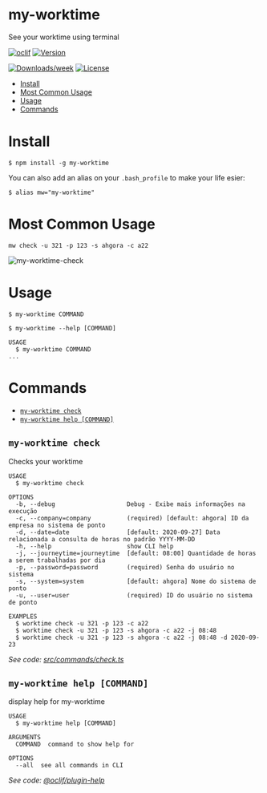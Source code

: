 my-worktime
==========
See your worktime using terminal


[![oclif](https://img.shields.io/badge/cli-oclif-brightgreen.svg)](https://oclif.io)
[![Version](https://img.shields.io/npm/v/oclid-test.svg)](https://npmjs.org/package/my-worktime)

[![Downloads/week](https://img.shields.io/npm/dw/my-worktime.svg)](https://npmjs.org/package/my-worktime)
[![License](https://img.shields.io/npm/l/oclid-test.svg)](https://github.com/carloshpds/oclid-test/blob/master/package.json)

<!-- toc -->
* [Install](#install)
* [Most Common Usage](#most-common-usage)
* [Usage](#usage)
* [Commands](#commands)
<!-- tocstop -->

# Install
```
$ npm install -g my-worktime
```

You can also add an alias on your `.bash_profile` to make your life esier:

```
$ alias mw="my-worktime"
```

# Most Common Usage

```
mw check -u 321 -p 123 -s ahgora -c a22
```
![my-worktime-check](https://user-images.githubusercontent.com/2482989/94374192-f0597180-00e0-11eb-8fbb-39d67975963d.gif)


# Usage

```sh-session
$ my-worktime COMMAND

$ my-worktime --help [COMMAND]

USAGE
  $ my-worktime COMMAND
...
```

# Commands
<!-- commands -->
* [`my-worktime check`](#my-worktime-check)
* [`my-worktime help [COMMAND]`](#my-worktime-help-command)

## `my-worktime check`

Checks your worktime

```
USAGE
  $ my-worktime check

OPTIONS
  -b, --debug                    Debug - Exibe mais informações na execução
  -c, --company=company          (required) [default: ahgora] ID da empresa no sistema de ponto
  -d, --date=date                [default: 2020-09-27] Data relacionada a consulta de horas no padrão YYYY-MM-DD
  -h, --help                     show CLI help
  -j, --journeytime=journeytime  [default: 08:00] Quantidade de horas a serem trabalhadas por dia
  -p, --password=password        (required) Senha do usuário no sistema
  -s, --system=system            [default: ahgora] Nome do sistema de ponto
  -u, --user=user                (required) ID do usuário no sistema de ponto

EXAMPLES
  $ worktime check -u 321 -p 123 -c a22
  $ worktime check -u 321 -p 123 -s ahgora -c a22 -j 08:48
  $ worktime check -u 321 -p 123 -s ahgora -c a22 -j 08:48 -d 2020-09-23
```

_See code: [src/commands/check.ts](https://github.com/carloshpds/my-worktime/blob/v1.0.1/src/commands/check.ts)_

## `my-worktime help [COMMAND]`

display help for my-worktime

```
USAGE
  $ my-worktime help [COMMAND]

ARGUMENTS
  COMMAND  command to show help for

OPTIONS
  --all  see all commands in CLI
```

_See code: [@oclif/plugin-help](https://github.com/oclif/plugin-help/blob/v3.2.0/src/commands/help.ts)_
<!-- commandsstop -->
